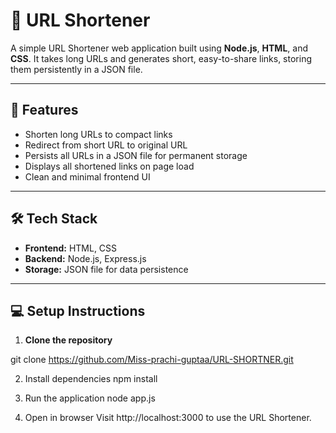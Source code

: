 # 🔗 URL Shortener

A simple URL Shortener web application built using **Node.js**, **HTML**, and **CSS**.
It takes long URLs and generates short, easy-to-share links, storing them persistently in a JSON file.

---

## 🚀 **Features**

- Shorten long URLs to compact links
- Redirect from short URL to original URL
- Persists all URLs in a JSON file for permanent storage
- Displays all shortened links on page load
- Clean and minimal frontend UI

---

## 🛠️ **Tech Stack**

- **Frontend:** HTML, CSS
- **Backend:** Node.js, Express.js
- **Storage:** JSON file for data persistence

---


## 💻 **Setup Instructions**

1. **Clone the repository**

  git clone https://github.com/Miss-prachi-guptaa/URL-SHORTNER.git
   
  2. Install dependencies
     npm install

   3. Run the application
      node app.js
      
   5. Open in browser
     Visit http://localhost:3000 to use the URL Shortener.

